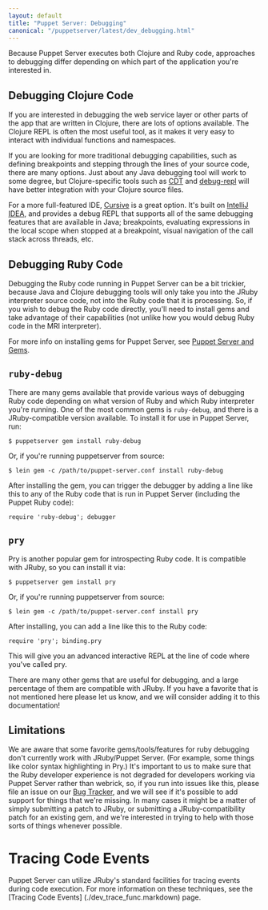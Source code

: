 ```yaml
---
layout: default
title: "Puppet Server: Debugging"
canonical: "/puppetserver/latest/dev_debugging.html"
---
```



Because Puppet Server executes both Clojure and Ruby code, approaches to debugging
differ depending on which part of the application you're interested in.

Debugging Clojure Code
-----

If you are interested in debugging the web service layer or other parts of the
app that are written in Clojure, there are lots of options available.  The Clojure
REPL is often the most useful tool, as it makes it very easy to interact with
individual functions and namespaces.

If you are looking for more traditional debugging capabilities, such as defining
breakpoints and stepping through the lines of your source code, there are many
options.  Just about any Java debugging tool will work to some degree, but
Clojure-specific tools such as [CDT](http://georgejahad.com/clojure/cdt.html) and
[debug-repl](http://github.com/georgejahad/debug-repl) will have better integration
with your Clojure source files.

For a more full-featured IDE, [Cursive](https://cursiveclojure.com/) is a great
option.  It's built on [IntelliJ IDEA](http://www.jetbrains.com/idea/), and
provides a debug REPL that supports all of the same debugging features that are
available in Java; breakpoints, evaluating expressions in the local scope when
stopped at a breakpoint, visual navigation of the call stack across threads, etc.

Debugging Ruby Code
-----

Debugging the Ruby code running in Puppet Server can be a bit trickier, because
Java and Clojure debugging tools will only take you into the JRuby interpreter
source code, not into the Ruby code that it is processing.  So, if you wish to
debug the Ruby code directly, you'll need to install gems and take advantage of
their capabilities (not unlike how you would debug Ruby code in the MRI interpreter).

For more info on installing gems for Puppet Server, see [Puppet Server and Gems](./gems.markdown).

## `ruby-debug`

There are many gems available that provide various ways of debugging Ruby code
depending on what version of Ruby and which Ruby interpreter you're running.
One of the most common gems is `ruby-debug`, and there is a JRuby-compatible
version available.  To install it for use in Puppet Server, run:

    $ puppetserver gem install ruby-debug

Or, if you're running puppetserver from source:

    $ lein gem -c /path/to/puppet-server.conf install ruby-debug

After installing the gem, you can trigger the debugger by adding a line like this
to any of the Ruby code that is run in Puppet Server (including the Puppet Ruby
code):

    require 'ruby-debug'; debugger

## `pry`

Pry is another popular gem for introspecting Ruby code.  It is compatible with
JRuby, so you can install it via:

    $ puppetserver gem install pry

Or, if you're running puppetserver from source:

    $ lein gem -c /path/to/puppet-server.conf install pry

After installing, you can add a line like this to the Ruby code:

    require 'pry'; binding.pry

This will give you an advanced interactive REPL at the line of code where you've
called pry.

There are many other gems that are useful for debugging, and a large percentage
of them are compatible with JRuby.  If you have a favorite that is not mentioned
here please let us know, and we will consider adding it to this documentation!

## Limitations

We are aware that some favorite gems/tools/features for ruby debugging don't currently
work with JRuby/Puppet Server.  (For example, some things like color syntax highlighting
in Pry.)  It's important to us to make sure that the Ruby developer experience is not
degraded for developers working via Puppet Server rather than webrick, so, if you run
into issues like this, please file an issue on  our [Bug Tracker](https://tickets.puppetlabs.com/browse/SERVER),
and we will see if it's possible to add support for things that we're missing.  In many
cases it might be a matter of simply submitting a patch to JRuby, or submitting a
JRuby-compatibility patch for an existing gem, and we're interested in trying to help
with those sorts of things whenever possible.

Tracing Code Events
===================

Puppet Server can utilize JRuby's standard facilities for tracing events during
code execution.  For more information on these techniques, see the
[Tracing Code Events] (./dev_trace_func.markdown) page.
